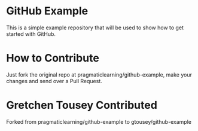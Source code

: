 GitHub Example
==============

This is a simple example repository that will be used to show how to get started with GitHub.

How to Contribute
=================

Just fork the original repo at pragmaticlearning/github-example, make your changes and send over a Pull Request.

Gretchen Tousey Contributed
=================

Forked from pragmaticlearning/github-example to gtousey/github-example
